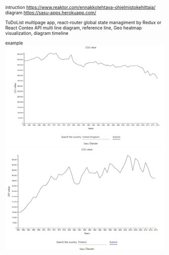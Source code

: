 intruction
https://www.reaktor.com/ennakkotehtava-ohjelmistokehittaja/
diagram
https://sasu-apps.herokuapp.com/

ToDoList
multipage app, react-router
global state managiment by Redux or React Contex API
multi line diagram, reference line,
Geo heatmap visualization, diagram
timeline

example
![example](./picture.PNG)
![example](./picture2.PNG)
